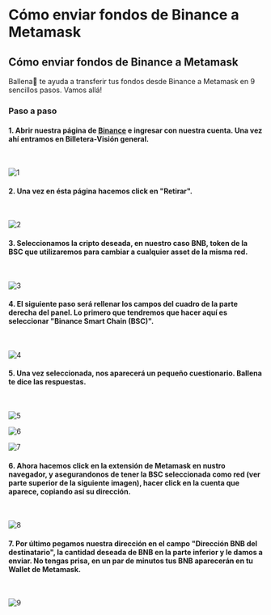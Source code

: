 # Cómo enviar fondos de Binance a Metamask

## Cómo enviar fondos de Binance a Metamask

Ballena🐋 te ayuda a transferir tus fondos desde Binance a Metamask en 9 sencillos pasos. Vamos allá!

### Paso a paso <a id="step-by-step"></a>

#### 1. Abrir nuestra página de [Binance](https://www.binance.com/es) e ingresar con nuestra cuenta. Una vez ahí entramos en Billetera-Visión general.
​

![1](https://user-images.githubusercontent.com/79335891/108759097-36114d80-754c-11eb-9c13-1430db7e5f3e.png)
​

#### 2. Una vez en ésta página hacemos click en "Retirar".
​

![2](https://user-images.githubusercontent.com/79335891/108759100-36a9e400-754c-11eb-99f2-9a91e0d16bd3.png)
​

#### 3. Seleccionamos la cripto deseada, en nuestro caso BNB, token de la BSC que utilizaremos para cambiar a cualquier asset de la misma red.
​

![3](https://user-images.githubusercontent.com/79335891/108759101-36a9e400-754c-11eb-9161-505fd95c7763.png)
​

#### 4. El siguiente paso será rellenar los campos del cuadro de la parte derecha del panel. Lo primero que tendremos que hacer aquí es seleccionar "Binance Smart Chain (BSC)". 
​

![4](https://user-images.githubusercontent.com/79335891/108759103-36a9e400-754c-11eb-9a0d-9f16aaad7250.png)
​

#### 5. Una vez seleccionada, nos aparecerá un pequeño cuestionario. Ballena te dice las respuestas.
​

![5](https://user-images.githubusercontent.com/79335891/108759104-37427a80-754c-11eb-9aea-8ec0ff4f57d8.png)
​

![6](https://user-images.githubusercontent.com/79335891/108759105-37427a80-754c-11eb-9b6d-0fd9c0cc1405.png)
​

![7](https://user-images.githubusercontent.com/79335891/108759107-3873a780-754c-11eb-9b48-7ac34fd3581a.png)
​


#### 6. Ahora hacemos click en la extensión de Metamask en nustro navegador, y asegurandonos de tener la BSC seleccionada como red (ver parte superior de la siguiente imagen), hacer click en la cuenta que aparece, copiando así su dirección.
​

![8](https://user-images.githubusercontent.com/79335891/108759110-390c3e00-754c-11eb-9020-b45ebd04914e.png)
​

#### 7. Por último pegamos nuestra dirección en el campo "Dirección BNB del destinatario", la cantidad deseada de BNB en la parte inferior y le damos a enviar. No tengas prisa, en un par de minutos tus BNB aparecerán en tu Wallet de Metamask.
​

![9](https://user-images.githubusercontent.com/79335891/108759093-3578b700-754c-11eb-9a62-b4e0f4b32d46.png)
​





